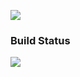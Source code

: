 [![](https://jitci.com/gh/Metelyoff/ecommerce-common-persistance/svg)](https://jitci.com/gh/Metelyoff/ecommerce-common-persistance)
### Build Status
[![](https://jitci.com/gh/Metelyoff/ecommerce-common-persistence/svg)](https://jitci.com/gh/Metelyoff/ecommerce-common-persistence)